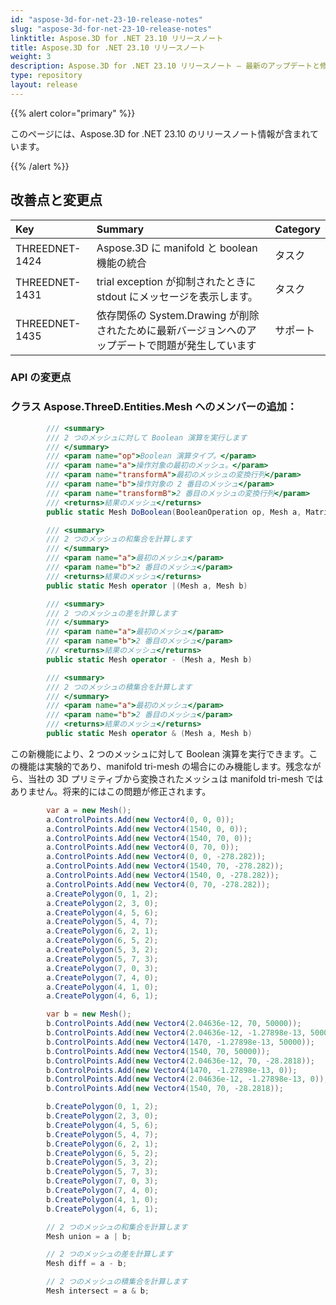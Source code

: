 ```yaml
---
id: "aspose-3d-for-net-23-10-release-notes"
slug: "aspose-3d-for-net-23-10-release-notes"
linktitle: Aspose.3D for .NET 23.10 リリースノート
title: Aspose.3D for .NET 23.10 リリースノート
weight: 3
description: Aspose.3D for .NET 23.10 リリースノート – 最新のアップデートと修正。
type: repository
layout: release
---
```


{{% alert color="primary" %}}

このページには、Aspose.3D for .NET 23.10 のリリースノート情報が含まれています。

{{% /alert %}}
## **改善点と変更点**

|**Key**|**Summary**|**Category**|
| :- | :- | :- |
| THREEDNET-1424 | Aspose.3D に manifold と boolean 機能の統合 | タスク |
| THREEDNET-1431 | trial exception が抑制されたときに stdout にメッセージを表示します。 | タスク |
| THREEDNET-1435 | 依存関係の System.Drawing が削除されたために最新バージョンへのアップデートで問題が発生しています | サポート |


### API の変更点


### クラス **Aspose.ThreeD.Entities.Mesh** へのメンバーの追加：

```csharp
        /// <summary>
        /// 2 つのメッシュに対して Boolean 演算を実行します
        /// </summary>
        /// <param name="op">Boolean 演算タイプ。</param>
        /// <param name="a">操作対象の最初のメッシュ。</param>
        /// <param name="transformA">最初のメッシュの変換行列</param>
        /// <param name="b">操作対象の 2 番目のメッシュ</param>
        /// <param name="transformB">2 番目のメッシュの変換行列</param>
        /// <returns>結果のメッシュ</returns>
        public static Mesh DoBoolean(BooleanOperation op, Mesh a, Matrix4? transformA, Mesh b, Matrix4? transformB)

        /// <summary>
        /// 2 つのメッシュの和集合を計算します
        /// </summary>
        /// <param name="a">最初のメッシュ</param>
        /// <param name="b">2 番目のメッシュ</param>
        /// <returns>結果のメッシュ</returns>
        public static Mesh operator |(Mesh a, Mesh b)

        /// <summary>
        /// 2 つのメッシュの差を計算します
        /// </summary>
        /// <param name="a">最初のメッシュ</param>
        /// <param name="b">2 番目のメッシュ</param>
        /// <returns>結果のメッシュ</returns>
        public static Mesh operator - (Mesh a, Mesh b)

        /// <summary>
        /// 2 つのメッシュの積集合を計算します
        /// </summary>
        /// <param name="a">最初のメッシュ</param>
        /// <param name="b">2 番目のメッシュ</param>
        /// <returns>結果のメッシュ</returns>
        public static Mesh operator & (Mesh a, Mesh b)


```

この新機能により、2 つのメッシュに対して Boolean 演算を実行できます。この機能は実験的であり、manifold tri-mesh の場合にのみ機能します。残念ながら、当社の 3D プリミティブから変換されたメッシュは manifold tri-mesh ではありません。将来的にはこの問題が修正されます。

```csharp
        var a = new Mesh();
        a.ControlPoints.Add(new Vector4(0, 0, 0));
        a.ControlPoints.Add(new Vector4(1540, 0, 0));
        a.ControlPoints.Add(new Vector4(1540, 70, 0));
        a.ControlPoints.Add(new Vector4(0, 70, 0));
        a.ControlPoints.Add(new Vector4(0, 0, -278.282));
        a.ControlPoints.Add(new Vector4(1540, 70, -278.282));
        a.ControlPoints.Add(new Vector4(1540, 0, -278.282));
        a.ControlPoints.Add(new Vector4(0, 70, -278.282));
        a.CreatePolygon(0, 1, 2);
        a.CreatePolygon(2, 3, 0);
        a.CreatePolygon(4, 5, 6);
        a.CreatePolygon(5, 4, 7);
        a.CreatePolygon(6, 2, 1);
        a.CreatePolygon(6, 5, 2);
        a.CreatePolygon(5, 3, 2);
        a.CreatePolygon(5, 7, 3);
        a.CreatePolygon(7, 0, 3);
        a.CreatePolygon(7, 4, 0);
        a.CreatePolygon(4, 1, 0);
        a.CreatePolygon(4, 6, 1);

        var b = new Mesh();
        b.ControlPoints.Add(new Vector4(2.04636e-12, 70, 50000));
        b.ControlPoints.Add(new Vector4(2.04636e-12, -1.27898e-13, 50000));
        b.ControlPoints.Add(new Vector4(1470, -1.27898e-13, 50000));
        b.ControlPoints.Add(new Vector4(1540, 70, 50000));
        b.ControlPoints.Add(new Vector4(2.04636e-12, 70, -28.2818));
        b.ControlPoints.Add(new Vector4(1470, -1.27898e-13, 0));
        b.ControlPoints.Add(new Vector4(2.04636e-12, -1.27898e-13, 0));
        b.ControlPoints.Add(new Vector4(1540, 70, -28.2818));

        b.CreatePolygon(0, 1, 2);
        b.CreatePolygon(2, 3, 0);
        b.CreatePolygon(4, 5, 6);
        b.CreatePolygon(5, 4, 7);
        b.CreatePolygon(6, 2, 1);
        b.CreatePolygon(6, 5, 2);
        b.CreatePolygon(5, 3, 2);
        b.CreatePolygon(5, 7, 3);
        b.CreatePolygon(7, 0, 3);
        b.CreatePolygon(7, 4, 0);
        b.CreatePolygon(4, 1, 0);
        b.CreatePolygon(4, 6, 1);

        // 2 つのメッシュの和集合を計算します
        Mesh union = a | b;

        // 2 つのメッシュの差を計算します
        Mesh diff = a - b;

        // 2 つのメッシュの積集合を計算します
        Mesh intersect = a & b;

```